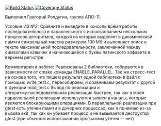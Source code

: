 [![Build Status](https://travis-ci.com/Grishameister/APO_11_C_CPP_HW.svg?branch=making-hw-2)](https://travis-ci.com/Grishameister/APO_11_C_CPP_HW)
[![Coverage Status](https://coveralls.io/repos/github/Grishameister/APO_11_C_CPP_HW/badge.svg?branch=making-hw-2)](https://coveralls.io/github/Grishameister/APO_11_C_CPP_HW?branch=making-hw-2)

Выполнил Григорий Ролдугин, группа АПО-11.

Условие ИЗ №2:
Сравните и выведите в консоль время работы последовательного и параллельного с использованием нескольких процессов алгоритмов, каждый из которых выделяет в динамической памяти символьный массив размером 100 Мб и выполняет поиск в тексте максимальной последовательности, заключенной между символами кавычек и начинающейся с буквы латинского алфавита в верхнем регистре

Комментарии к работе:
Реализованы 2 библиотеки, собираются в зависимости от cmake команды ENABLE_PARALLEL. Так же стресс-тест на основе того, что пишем результат одной библиотеки в файл с помощью write_test.c, пересобираем, и сравниваем результат с другой в функции read_test.c
Вывод по реализации и алгоритму:последовательная реализация быстрее, так как в моей параллельной реализации используются записи в каналы, которые являются блокирующими операциями.
В параллельной реализации при gtest есть утечки памяти в дочерних процессах, как я понимаю из-за вызова exit, так как он убивает процесс и не вызывается деструктор gtest.(при обычном использовании программы утечек -- нет)
